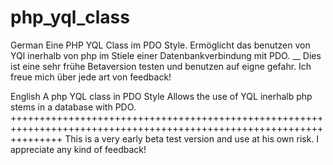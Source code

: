 php_yql_class
=============

German
Eine PHP YQL Class im PDO Style.
Ermöglicht das benutzen von YQl inerhalb von php im Stiele einer Datenbankverbindung mit PDO.
__
Dies ist eine sehr frühe Betaversion testen und benutzen auf eigne gefahr. Ich freue mich über jede art von feedback!

English
A php YQL class in PDO Style
Allows the use of YQL inerhalb php stems in a database with PDO.
+++++++++++++++++++++++++++++++++++++++++++++++++++++++++++++++++++++++++++++++++++++++++++++++++++++++++++++++++++++
This is a very early beta test version and use at his own risk. I appreciate any kind of feedback!
